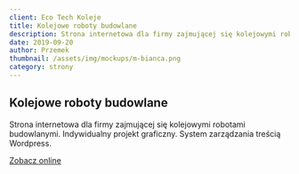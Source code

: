 ```yaml
---
client: Eco Tech Koleje
title: Kolejowe roboty budowlane
description: Strona internetowa dla firmy zajmującej się kolejowymi robotami budowlanymi. Indywidualny projekt graficzny. System zarządzania treścią Wordpress.
date: 2019-09-20
author: Przemek
thumbnail: /assets/img/mockups/m-bianca.png
category: strony
---
```


## Kolejowe roboty budowlane

Strona internetowa dla firmy zajmującej się kolejowymi robotami budowlanymi. Indywidualny projekt graficzny. System zarządzania treścią Wordpress.

<a href="https://ecotechgroup.com.pl/" title="Zobacz online" target="_blank" class="button" rel="nofollow">Zobacz online</a>